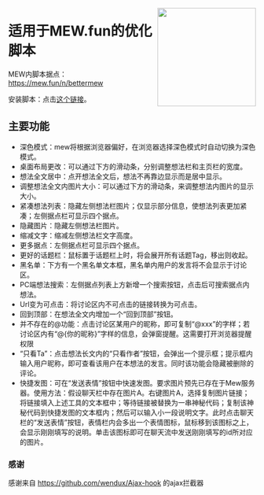 <a href="http://mew.fun"><img align='right' src='https://mew.fun/favicon.png' width='200px'></a>

# 适用于MEW.fun的优化脚本

MEW内脚本据点：https://mew.fun/n/bettermew

安装脚本：点击[这个链接](https://cdn.jsdelivr.net/gh/yige233/bettermew@latest/tampermonkey.user.js)。
## 主要功能
* 深色模式：mew将根据浏览器偏好，在浏览器选择深色模式时自动切换为深色模式。
* 桌面布局更改：可以通过下方的滑动条，分别调整想法栏和主页栏的宽度。
* 想法全文居中：点开想法全文后，想法不再靠边显示而是居中显示。
* 调整想法全文内图片大小：可以通过下方的滑动条，来调整想法内图片的显示大小。
* 紧凑想法列表：隐藏左侧想法栏图片；仅显示部分信息，使想法列表更加紧凑；左侧据点栏可显示四个据点。
* 隐藏图片：隐藏左侧想法栏图片。
* 缩减文字：缩减左侧想法栏文字高度。
* 更多据点：左侧据点栏可显示四个据点。
* 更好的话题栏：鼠标置于话题栏上时，将会展开所有话题Tag，移出则收起。
* 黑名单：下方有一个黑名单文本框，黑名单内用户的发言将不会显示于讨论区。
* PC端想法搜索：左侧据点列表上方新增一个搜索按钮，点击后可搜索据点内想法。
* Url变为可点击：将讨论区内不可点击的链接转换为可点击。
* 回到顶部：在想法全文内增加一个“回到顶部”按钮。
* 并不存在的@功能：点击讨论区某用户的昵称，即可复制“@xxx”的字样；若讨论区内有“@{你的昵称}”字样的信息，会弹窗提醒。这需要打开浏览器提醒权限
* “只看Ta”：点击想法长文内的“只看作者”按钮，会弹出一个提示框；提示框内输入用户昵称，即可查看该用户在本想法的发言。同时该功能会隐藏被删除的评论。
* 快捷发图：可在“发送表情”按钮中快速发图。要求图片预先已存在于Mew服务器。使用方法：假设聊天栏中存在图片A。右键图片A，选择复制图片链接；将链接填入上述工具的文本框中；等待链接被替换为一串神秘代码；复制该神秘代码到快捷发图的文本框内；然后可以输入小一段说明文字。此时点击聊天栏的“发送表情”按钮，表情栏内会多出一个表情图标，鼠标移到该图标之上，会显示刚刚填写的说明。单击该图标即可在聊天流中发送刚刚填写的id所对应的图片。

### 感谢
感谢来自 https://github.com/wendux/Ajax-hook 的ajax拦截器
